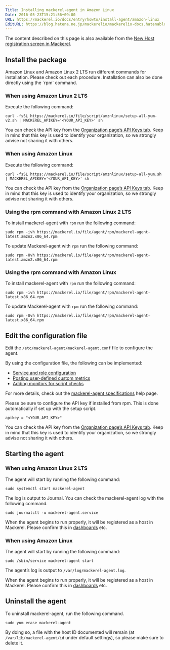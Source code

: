 ```yaml
---
Title: Installing mackerel-agent in Amazon Linux
Date: 2016-05-23T15:21:56+09:00
URL: https://mackerel.io/docs/entry/howto/install-agent/amazon-linux
EditURL: https://blog.hatena.ne.jp/mackerelio/mackerelio-docs.hatenablog.mackerel.io/atom/entry/6653812171397671378
---
```


The content described on this page is also available from the [New Host registration screen in Mackerel](https://mackerel.io/my/instruction-agent).

<h2>Install the package</h2>
Amazon Linux and Amazon Linux 2 LTS run different commands for installation. Please check out each procedure.
Installation can also be done directly using the `rpm` command.

<h3 id="v2">When using Amazon Linux 2 LTS</h3>

Execute the following command:

```
curl -fsSL https://mackerel.io/file/script/amznlinux/setup-all-yum-v2.sh | MACKEREL_APIKEY='<YOUR_API_KEY>' sh
```

You can check the API key from the [Organization page’s API Keys tab](https://mackerel.io/my?tab=apikeys). Keep in mind that this key is used to identify your organization, so we strongly advise not sharing it with others.

<h3 id="v1">When using Amazon Linux</h3>

Execute the following command:

```
curl -fsSL https://mackerel.io/file/script/amznlinux/setup-all-yum.sh | MACKEREL_APIKEY='<YOUR_API_KEY>' sh
```

You can check the API key from the [Organization page’s API Keys tab](https://mackerel.io/my?tab=apikeys). Keep in mind that this key is used to identify your organization, so we strongly advise not sharing it with others.

<h3 id="rpm-v2">Using the rpm command with Amazon Linux 2 LTS</h2>

To install mackerel-agent with `rpm` run the following command:

```
sudo rpm -ivh https://mackerel.io/file/agent/rpm/mackerel-agent-latest.amzn2.x86_64.rpm
```

To update Mackerel-agent with `rpm` run the following command:

```
sudo rpm -Uvh https://mackerel.io/file/agent/rpm/mackerel-agent-latest.amzn2.x86_64.rpm
```

<h3 id="rpm-v1">Using the rpm command with Amazon Linux</h2>

To install mackerel-agent with `rpm` run the following command:

```
sudo rpm -ivh https://mackerel.io/file/agent/rpm/mackerel-agent-latest.x86_64.rpm
```

To update Mackerel-agent with `rpm` run the following command:

```
sudo rpm -Uvh https://mackerel.io/file/agent/rpm/mackerel-agent-latest.x86_64.rpm
```

<h2 id="config">Edit the configuration file</h2>

Edit the `/etc/mackerel-agent/mackerel-agent.conf` file to configure the agent.

By using the configuration file, the following can be implemented:

- [Service and role configuration](https://mackerel.io/docs/entry/spec/agent#setting-services-and-roles)
- [Posting user-defined custom metrics](https://mackerel.io/docs/entry/advanced/custom-metrics)
- [Adding monitors for script checks](https://mackerel.io/docs/entry/custom-checks)

For more details, check out the [mackerel-agent specifications](https://mackerel.io/docs/entry/spec/agent) help page.

Please be sure to configure the API key if installed from rpm. This is done automatically if set up with the setup script.

```
apikey = "<YOUR_API_KEY>"
```

You can check the API key from the [Organization page’s API Keys tab](https://mackerel.io/my?tab=apikeys). Keep in mind that this key is used to identify your organization, so we strongly advise not sharing it with others.

<h2 id="start-agent">Starting the agent</h2>
<h3>When using Amazon Linux 2 LTS</h3>

The agent will start by running the following command:

```
sudo systemctl start mackerel-agent
```

The log is output to Journal. You can check the mackerel-agent log with the following command.

```
sudo journalctl -u mackerel-agent.service
```

When the agent begins to run properly, it will be registered as a host in Mackerel. Please confirm this in [dashboards](https://mackerel.io/my/dashboard) etc.

<h3>When using Amazon Linux</h3>

The agent will start by running the following command:

```
sudo /sbin/service mackerel-agent start
```

The agent’s log is output to `/var/log/mackerel-agent.log`.

When the agent begins to run properly, it will be registered as a host in Mackerel. Please confirm this in [dashboards](https://mackerel.io/my/dashboard) etc.


<h2 id="uninstall">Uninstall the agent</h2>

To uninstall mackerel-agent, run the following command.


```
sudo yum erase mackerel-agent
```

By doing so, a file with the host ID documented will remain (at `/var/lib/mackerel-agent/id` under default settings), so please make sure to delete it.
